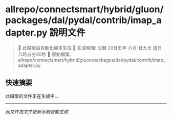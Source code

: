 # allrepo/connectsmart/hybrid/gluon/packages/dal/pydal/contrib/imap_adapter.py 說明文件

> 🚧 此檔案由自動化腳本生成
> 📅 生成時間: 公曆 20廿五年 六月 廿九日 週日 八時五分40秒
> 📂 原始檔案: allrepo/connectsmart/hybrid/gluon/packages/dal/pydal/contrib/imap_adapter.py

## 快速摘要
此檔案的文件正在生成中...

<!-- 實際使用時，這裡會是 Claude Code 生成的完整文件內容 -->

---
*此文件由文件更新系統自動生成*
